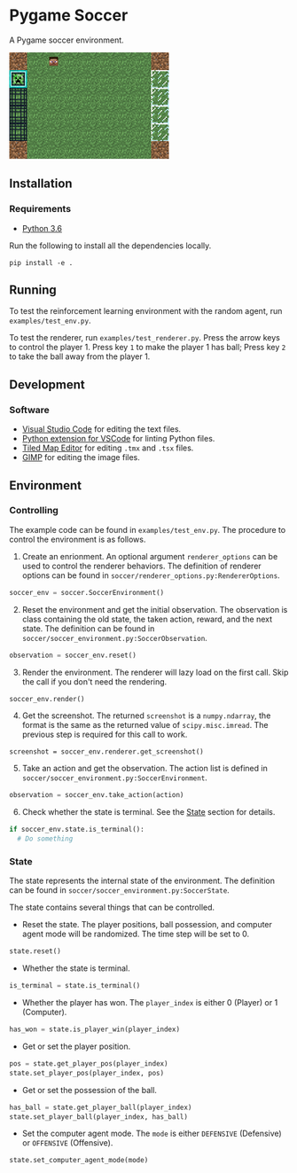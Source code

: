 # Pygame Soccer

A Pygame soccer environment.

![screenshot](docs/screenshot.png "Screenshot")

## Installation

### Requirements

- [Python 3.6](https://www.continuum.io/)

Run the following to install all the dependencies locally.

```shell
pip install -e .
```

## Running

To test the reinforcement learning environment with the random agent, run `examples/test_env.py`.

To test the renderer, run `examples/test_renderer.py`. Press the arrow keys to control the player 1. Press key `1` to make the player 1 has ball; Press key `2` to take the ball away from the player 1.

## Development

### Software

- [Visual Studio Code](https://code.visualstudio.com/) for editing the text files.
- [Python extension for VSCode](https://marketplace.visualstudio.com/items?itemName=donjayamanne.python) for linting Python files.
- [Tiled Map Editor](http://www.mapeditor.org/) for editing `.tmx` and `.tsx` files.
- [GIMP](https://www.gimp.org/) for editing the image files.

## Environment

### Controlling

The example code can be found in `examples/test_env.py`. The procedure to control the environment is as follows.

1. Create an enrionment. An optional argument `renderer_options` can be used to control the renderer behaviors. The definition of renderer options can be found in `soccer/renderer_options.py:RendererOptions`.
```python
soccer_env = soccer.SoccerEnvironment()
```
2. Reset the environment and get the initial observation. The observation is class containing the old state, the taken action, reward, and the next state. The definition can be found in `soccer/soccer_environment.py:SoccerObservation`.
```python
observation = soccer_env.reset()
```
3. Render the environment. The renderer will lazy load on the first call. Skip the call if you don't need the rendering.
```python
soccer_env.render()
```
4. Get the screenshot. The returned `screenshot` is a `numpy.ndarray`, the format is the same as the returned value of `scipy.misc.imread`. The previous step is required for this call to work.
```
screenshot = soccer_env.renderer.get_screenshot()
```
5. Take an action and get the observation. The action list is defined in `soccer/soccer_environment.py:SoccerEnvironment`.
```python
observation = soccer_env.take_action(action)
```
6. Check whether the state is terminal. See the [State](#state) section for details.
```python
if soccer_env.state.is_terminal():
  # Do something
```

### State

The state represents the internal state of the environment. The definition can be found in `soccer/soccer_environment.py:SoccerState`.

The state contains several things that can be controlled.

* Reset the state. The player positions, ball possession, and computer agent mode will be randomized. The time step will be set to 0.
```python
state.reset()
```
* Whether the state is terminal.
```python
is_terminal = state.is_terminal()
```
* Whether the player has won. The `player_index` is either 0 (Player) or 1 (Computer).
```python
has_won = state.is_player_win(player_index)
```
* Get or set the player position.
```python
pos = state.get_player_pos(player_index)
state.set_player_pos(player_index, pos)
```
* Get or set the possession of the ball.
```python
has_ball = state.get_player_ball(player_index)
state.set_player_ball(player_index, has_ball)
```
* Set the computer agent mode. The `mode` is either `DEFENSIVE` (Defensive) or `OFFENSIVE` (Offensive).
```python
state.set_computer_agent_mode(mode)
```
